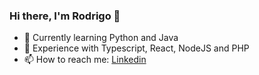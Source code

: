 ### Hi there, I'm Rodrigo 👋

- 🌱 Currently learning Python and Java
- 💬 Experience with Typescript, React, NodeJS and PHP
- 📫 How to reach me: [Linkedin](https://www.linkedin.com/in/rodrigolemosrl)
